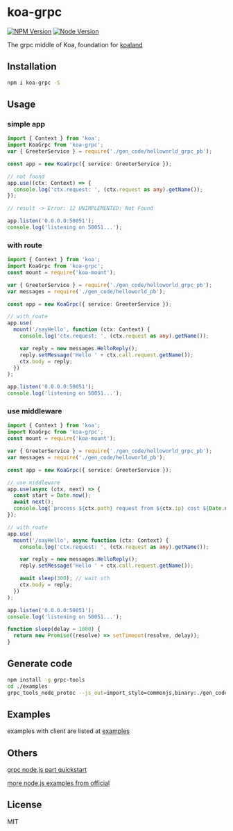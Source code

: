 # koa-grpc

[![NPM Version][npm-image]][npm-url]
[![Node Version][node-image]][node-url]

The grpc middle of Koa, foundation for [koaland](https://www.npmjs.com/package/koaland)

## Installation

```bash
npm i koa-grpc -S
```

## Usage

### simple app

```typescript
import { Context } from 'koa';
import KoaGrpc from 'koa-grpc';
var { GreeterService } = require('./gen_code/helloworld_grpc_pb');

const app = new KoaGrpc({ service: GreeterService });

// not found
app.use((ctx: Context) => {
  console.log('ctx.request: ', (ctx.request as any).getName());
});

// result -> Error: 12 UNIMPLEMENTED: Not Found

app.listen('0.0.0.0:50051');
console.log('listening on 50051...');
```

### with route

```typescript
import { Context } from 'koa';
import KoaGrpc from 'koa-grpc';
const mount = require('koa-mount');

var { GreeterService } = require('./gen_code/helloworld_grpc_pb');
var messages = require('./gen_code/helloworld_pb');

const app = new KoaGrpc({ service: GreeterService });

// with route
app.use(
  mount('/sayHello', function (ctx: Context) {
    console.log('ctx.request: ', (ctx.request as any).getName());

    var reply = new messages.HelloReply();
    reply.setMessage('Hello ' + ctx.call.request.getName());
    ctx.body = reply;
  })
);

app.listen('0.0.0.0:50051');
console.log('listening on 50051...');
```

### use middleware

```typescript
import { Context } from 'koa';
import KoaGrpc from 'koa-grpc';
const mount = require('koa-mount');

var { GreeterService } = require('./gen_code/helloworld_grpc_pb');
var messages = require('./gen_code/helloworld_pb');

const app = new KoaGrpc({ service: GreeterService });

// use middleware
app.use(async (ctx, next) => {
  const start = Date.now();
  await next();
  console.log(`process ${ctx.path} request from ${ctx.ip} cost ${Date.now() - start}ms`);
});

// with route
app.use(
  mount('/sayHello', async function (ctx: Context) {
    console.log('ctx.request: ', (ctx.request as any).getName());

    var reply = new messages.HelloReply();
    reply.setMessage('Hello ' + ctx.call.request.getName());

    await sleep(300); // wait sth
    ctx.body = reply;
  })
);

app.listen('0.0.0.0:50051');
console.log('listening on 50051...');

function sleep(delay = 1000) {
  return new Promise((resolve) => setTimeout(resolve, delay));
}
```

## Generate code

```sh
npm install -g grpc-tools
cd ./examples
grpc_tools_node_protoc --js_out=import_style=commonjs,binary:./gen_code --grpc_out=grpc_js:./gen_code helloworld.proto
```

## Examples

examples with client are listed at [examples](https://github.com/cooperhsiung/koa-grpc/tree/master/examples)

## Others

[grpc node.js part quickstart](https://grpc.io/docs/languages/node/quickstart/)

[more node.js examples from official](https://github.com/grpc/grpc/tree/master/examples/node)

## License

MIT

[npm-image]: https://img.shields.io/npm/v/koa-grpc.svg
[npm-url]: https://www.npmjs.com/package/koa-grpc
[node-image]: https://img.shields.io/badge/node.js-%3E=8-brightgreen.svg
[node-url]: https://nodejs.org/download/
